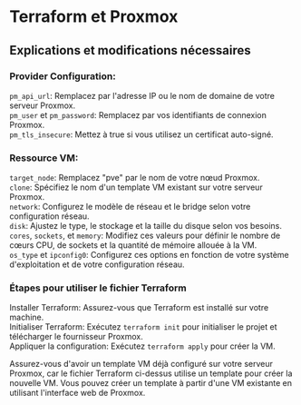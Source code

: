 # Terraform et Proxmox

## Explications et modifications nécessaires

### Provider Configuration:
`pm_api_url`: Remplacez <votre-serveur-proxmox> par l'adresse IP ou le nom de domaine de votre serveur Proxmox. </br>
`pm_user` et `pm_password`: Remplacez par vos identifiants de connexion Proxmox. </br>
`pm_tls_insecure`: Mettez à true si vous utilisez un certificat auto-signé. </br>

### Ressource VM:
`target_node`: Remplacez "pve" par le nom de votre nœud Proxmox. </br>
`clone`: Spécifiez le nom d'un template VM existant sur votre serveur Proxmox. </br>
`network`: Configurez le modèle de réseau et le bridge selon votre configuration réseau. </br>
`disk`: Ajustez le type, le stockage et la taille du disque selon vos besoins. </br>
`cores`, `sockets`, et `memory`: Modifiez ces valeurs pour définir le nombre de cœurs CPU, de sockets et la quantité de mémoire allouée à la VM. </br>
`os_type` et `ipconfig0`: Configurez ces options en fonction de votre système d'exploitation et de votre configuration réseau. </br>

### Étapes pour utiliser le fichier Terraform

Installer Terraform: Assurez-vous que Terraform est installé sur votre machine. </br>
Initialiser Terraform: Exécutez `terraform init` pour initialiser le projet et télécharger le fournisseur Proxmox. </br>
Appliquer la configuration: Exécutez `terraform apply` pour créer la VM. </br>

Assurez-vous d'avoir un template VM déjà configuré sur votre serveur Proxmox, car le fichier Terraform ci-dessus utilise un template pour créer la nouvelle VM. Vous pouvez créer un template à partir d'une VM existante en utilisant l'interface web de Proxmox.